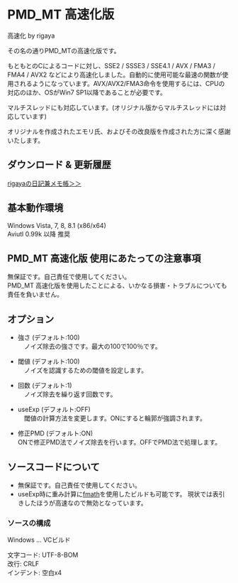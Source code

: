 ﻿
# PMD_MT 高速化版
高速化 by rigaya

その名の通りPMD_MTの高速化版です。

もともとのCによるコードに対し、SSE2 / SSSE3 / SSE4.1 / AVX / FMA3 / FMA4 / AVX2 などにより高速化しました。自動的に使用可能な最速の関数が使用されるようになっています。AVX/AVX2/FMA3命令を使用するには、CPUの対応のほか、OSがWin7 SP1以降であることが必要です。  

マルチスレッドにも対応しています。(オリジナル版からマルチスレッドには対応しています)  

オリジナルを作成されたエモリ氏、およびその改良版を作成された方に深く感謝いたします。

## ダウンロード & 更新履歴
[rigayaの日記兼メモ帳＞＞](http://rigaya34589.blog135.fc2.com/blog-category-18.html)

## 基本動作環境
Windows Vista, 7, 8, 8.1 (x86/x64)  
Aviutl 0.99k 以降 推奨

## PMD_MT 高速化版 使用にあたっての注意事項
無保証です。自己責任で使用してください。  
PMD_MT 高速化版を使用したことによる、いかなる損害・トラブルについても責任を負いません。


## オプション
- 強さ (デフォルト:100)  
　ノイズ除去の強さです。最大の100で100％です。  

- 閾値 (デフォルト:100)  
　ノイズを認識するための閾値を設定します。  

- 回数 (デフォルト:1)  
　ノイズ除去を繰り返す回数です。  

- useExp (デフォルト:OFF)  
　閾値の計算方法を変更します。ONにすると輪郭が強調されます。  

- 修正PMD (デフォルト:ON)  
  ONで修正PMD法でノイズ除去を行います。OFFでPMD法で処理します。  


## ソースコードについて
- 無保証です。自己責任で使用してください。
- useExp時に重み計算に[fmath](https://github.com/herumi/fmath)を使用したビルドも可能です。
  現状では表引きしたほうが高速なので無効となっています。

### ソースの構成
Windows ... VCビルド  

文字コード: UTF-8-BOM  
改行: CRLF  
インデント: 空白x4  
